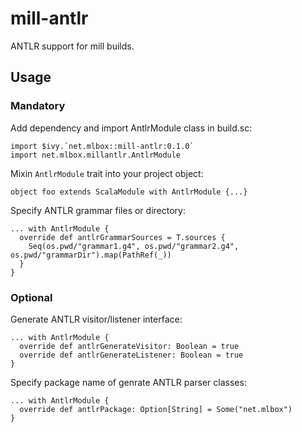 # mill-antlr
ANTLR support for mill builds.

## Usage
### Mandatory

Add dependency and import AntlrModule class in build.sc:
```
import $ivy.`net.mlbox::mill-antlr:0.1.0`
import net.mlbox.millantlr.AntlrModule
```

Mixin `AntlrModule` trait into your project object:
```
object foo extends ScalaModule with AntlrModule {...}
```

Specify ANTLR grammar files or directory:
```
... with AntlrModule {
  override def antlrGrammarSources = T.sources {
    Seq(os.pwd/"grammar1.g4", os.pwd/"grammar2.g4", os.pwd/"grammarDir").map(PathRef(_))
  }
}
```

### Optional

Generate ANTLR visitor/listener interface:
```
... with AntlrModule {
  override def antlrGenerateVisitor: Boolean = true
  override def antlrGenerateListener: Boolean = true
}
```

Specify package name of genrate ANTLR parser classes:
```
... with AntlrModule {
  override def antlrPackage: Option[String] = Some("net.mlbox")
}
```

